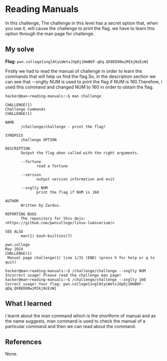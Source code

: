 # Reading Manuals

In this challenge, The challenge in this level has a secret option that, when you use it, will cause the challenge to print the flag. we have to learn 
this option through the man page for challenge.

## My solve
**Flag:** `pwn.college{snglAtyLWetxJXpDj1HmB6F-qDq.QX0EDO0wiM1kjNzEzW}`

Firstly we had to read the manual of challenge in order to learn the commands that will help us find the flag.So, in the description section we can see that
--snglty NUM is used to print the flag if NUM is 160.Therefore, i used this command and changed NUM to 160 in order to obtain the flag.

```
hacker@man~reading-manuals:~$ man challenge

CHALLENGE(1)                                                          Challenge Commands                                                         CHALLENGE(1)

NAME
       /challenge/challenge - print the flag!

SYNOPSIS
       challenge OPTION

DESCRIPTION
       Output the flag when called with the right arguments.

       --fortune
              read a fortune

       --version
              output version information and exit

       --snglty NUM
              print the flag if NUM is 160

AUTHOR
       Written by Zardus.

REPORTING BUGS
       The repository for this dojo: <https://github.com/pwncollege/linux-luminarium/>

SEE ALSO
       man(1) bash-builtins(7)

pwn.college                                                                May 2024                                                              CHALLENGE(1)
 Manual page challenge(1) line 1/31 (END) (press h for help or q to quit)

hacker@man~reading-manuals:~$ /challenge/challenge --snglty NUM
Incorrect usage! Please read the challenge man page!
hacker@man~reading-manuals:~$ /challenge/challenge --snglty 160
Correct usage! Your flag: pwn.college{snglAtyLWetxJXpDj1HmB6F-qDq.QX0EDO0wiM1kjNzEzW}

```

## What I learned
I learnt about the man command which is the shortform of manual and as the name suggests, man command is used to check the manual of a particular command
and then we can read about the command.

## References 
None.

